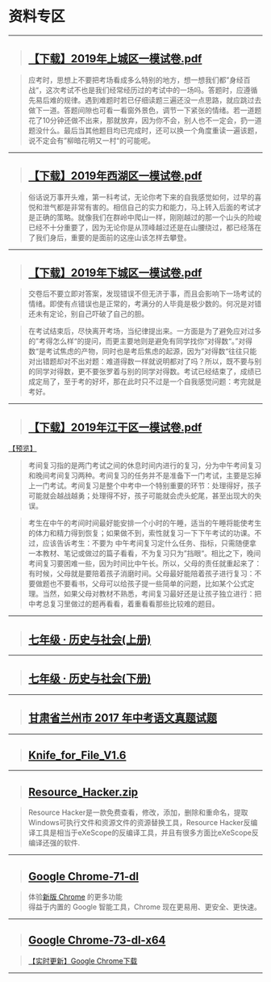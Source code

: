 # 资料专区

-----------------------------

> ## [【下载】2019年上城区一模试卷.pdf](/epic/zfAmCGZMZ2ge9CCX/2019%E5%B9%B4%E4%B8%8A%E5%9F%8E%E5%8C%BA%E4%B8%80%E6%A8%A1%E8%AF%95%E5%8D%B7.pdf)  

> 应考时，思想上不要把考场看成多么特别的地方，想一想我们都”身经百战“，这次考试不也是我们经常经历过的考试中的一场吗。答题时，应遵循先易后难的规律。遇到难题时若已仔细读题三遍还没一点思路，就应跳过去做下一道。答题间隙也可看一看窗外景色，调节一下紧张的情绪。若一道题花了10分钟还做不出来，那就放弃，因为你不会，别人也不一定会，扔一道题没什么。最后当其他题目均已完成时，还可以换一个角度重读一遍该题，说不定会有”柳暗花明又一村“的可能呢。

<script async src="//pagead2.googlesyndication.com/pagead/js/adsbygoogle.js"></script>
<!-- il7YNvMMUbbbz7q8 -->
<ins class="adsbygoogle"
     style="display:block"
     data-ad-client="ca-pub-4161171709893056"
     data-ad-slot="9948532008"
     data-ad-format="auto"
     data-full-width-responsive="true"></ins>
<script>
(adsbygoogle = window.adsbygoogle || []).push({});
</script>

-----------------------------

> ## [【下载】2019年西湖区一模试卷.pdf](/epic/zfAmCGZMZ2ge9CCX/2019%E5%B9%B4%E8%A5%BF%E6%B9%96%E5%8C%BA%E4%B8%80%E6%A8%A1%E8%AF%95%E5%8D%B7.pdf)   

> 俗话说万事开头难，第一科考试，无论你考下来的自我感觉如何，过早的喜悦和泄气都是非常有害的。相信自己的实力和能力，马上转入后面的考试才是正确的策略。就像我们在群岭中爬山一样，刚刚越过的那一个山头的险峻已经不十分重要了，因为无论你是从顶峰越过还是在山腰绕过，都已经落在了我们身后，重要的是面前的这座山该怎样去攀登。

<script async src="//pagead2.googlesyndication.com/pagead/js/adsbygoogle.js"></script>
<!-- il7YNvMMUbbbz7q8 -->
<ins class="adsbygoogle"
     style="display:block"
     data-ad-client="ca-pub-4161171709893056"
     data-ad-slot="9948532008"
     data-ad-format="auto"
     data-full-width-responsive="true"></ins>
<script>
(adsbygoogle = window.adsbygoogle || []).push({});
</script>

-----------------------------

> ## [【下载】2019年下城区一模试卷.pdf](/epic/zfAmCGZMZ2ge9CCX/2019%E5%B9%B4%E4%B8%8B%E5%9F%8E%E5%8C%BA%E4%B8%80%E6%A8%A1%E8%AF%95%E5%8D%B7.pdf)  

> 交卷后不要立即对答案，发现错误不但无济于事，而且会影响下一场考试的情绪。即使有点错误也是正常的，考满分的人毕竟是极少数的。何况是对错还未有定论，别自己吓破了自己的胆。

> 在考试结束后，尽快离开考场，当纪律提出来。一方面是为了避免应对过多的”考得怎么样“的提问，而更主要地则是避免有同学找你”对得数“。”对得数“是考试焦虑的产物，同时也是考后焦虑的起源，因为”对得数“往往只能对出错题却对不出对题：难道得数一样就说明都对了吗？所以，既不要与别的同学对得数，更不要张罗着与别的同学对得数。考试已经结束了，成绩已成定局了，至于考的好坏，那在此时只不过是一个自我感觉问题：考完就是考好。

<script async src="//pagead2.googlesyndication.com/pagead/js/adsbygoogle.js"></script>
<!-- il7YNvMMUbbbz7q8 -->
<ins class="adsbygoogle"
     style="display:block"
     data-ad-client="ca-pub-4161171709893056"
     data-ad-slot="9948532008"
     data-ad-format="auto"
     data-full-width-responsive="true"></ins>
<script>
(adsbygoogle = window.adsbygoogle || []).push({});
</script>

-----------------------------

> ## [【下载】2019年江干区一模试卷.pdf](/epic/zfAmCGZMZ2ge9CCX/2019%E5%B9%B4%E6%B1%9F%E5%B9%B2%E5%8C%BA%E4%B8%80%E6%A8%A1%E8%AF%95%E5%8D%B7.pdf)    
[【预览】](/epic/ekrdhpJvntR9axFj.html)  

> 考间复习指的是两门考试之间的休息时间内进行的复习，分为中午考间复习和晚间考间复习两种。考间复习的任务并不是准备下一门考试，主要是忘掉上一门考试。考间复习是整个中考中一个特别重要的环节：处理得好，孩子可能就会越战越勇；处理得不好，孩子可能就会虎头蛇尾，甚至出现大的失误。

> 考生在中午的考间时间最好能安排一个小时的午睡，适当的午睡将能使考生的体力和精力得到恢复；如果做不到，索性就复习一下下午考试的功课。不过，应该告诉考生：不要为 中午考间复习定什么任务、指标，只需随便拿一本教材、笔记或做过的篇子看看，不为复习只为”挡眼“。相比之下，晚间考间复习要困难一些，因为时间比中午长。所以，父母的责任就重起来了：有时候，父母就是要陪着孩子消磨时间。父母最好能陪着孩子进行复习：不要做题也不要看书，父母可以给孩子提一些简单的问题，比如某个公式定理。当然，如果父母对教材不熟悉，考间复习最好还是让孩子独立进行：把中考总复习里做过的题再看看，着重看看那些比较难的题目。

<script async src="//pagead2.googlesyndication.com/pagead/js/adsbygoogle.js"></script>
<!-- il7YNvMMUbbbz7q8 -->
<ins class="adsbygoogle"
     style="display:block"
     data-ad-client="ca-pub-4161171709893056"
     data-ad-slot="9948532008"
     data-ad-format="auto"
     data-full-width-responsive="true"></ins>
<script>
(adsbygoogle = window.adsbygoogle || []).push({});
</script>

-----------------------------

> ## [七年级 · 历史与社会(上册)](2019/dphjWD2ClYM7TOAK)

<script async src="//pagead2.googlesyndication.com/pagead/js/adsbygoogle.js"></script>
<!-- il7YNvMMUbbbz7q8 -->
<ins class="adsbygoogle"
     style="display:block"
     data-ad-client="ca-pub-4161171709893056"
     data-ad-slot="9948532008"
     data-ad-format="auto"
     data-full-width-responsive="true"></ins>
<script>
(adsbygoogle = window.adsbygoogle || []).push({});
</script>

-----------------------------

> ## [七年级 · 历史与社会(下册)](2019/Q0pYpZeNhOi0Wm5v)

<script async src="//pagead2.googlesyndication.com/pagead/js/adsbygoogle.js"></script>
<!-- il7YNvMMUbbbz7q8 -->
<ins class="adsbygoogle"
     style="display:block"
     data-ad-client="ca-pub-4161171709893056"
     data-ad-slot="9948532008"
     data-ad-format="auto"
     data-full-width-responsive="true"></ins>
<script>
(adsbygoogle = window.adsbygoogle || []).push({});
</script>

-----------------------------

> ## [甘肃省兰州市 2017 年中考语文真题试题](2019/XHYjKAEFH9w0roF9)

<script async src="//pagead2.googlesyndication.com/pagead/js/adsbygoogle.js"></script>
<!-- il7YNvMMUbbbz7q8 -->
<ins class="adsbygoogle"
     style="display:block"
     data-ad-client="ca-pub-4161171709893056"
     data-ad-slot="9948532008"
     data-ad-format="auto"
     data-full-width-responsive="true"></ins>
<script>
(adsbygoogle = window.adsbygoogle || []).push({});
</script>

-----------------------------

> ## [Knife_for_File_V1.6](https://cdn.jsdelivr.net/gh/vmlankub/CloudFiles@master/Knife_for_File_V1.6.zip)

<script async src="//pagead2.googlesyndication.com/pagead/js/adsbygoogle.js"></script>
<!-- il7YNvMMUbbbz7q8 -->
<ins class="adsbygoogle"
     style="display:block"
     data-ad-client="ca-pub-4161171709893056"
     data-ad-slot="9948532008"
     data-ad-format="auto"
     data-full-width-responsive="true"></ins>
<script>
(adsbygoogle = window.adsbygoogle || []).push({});
</script>

-----------------------------

> ## [Resource_Hacker.zip](https://cdn.jsdelivr.net/gh/vmlankub/CloudFiles@master/resource_hacker.zip)

> Resource Hacker是一款免费查看，修改，添加，删除和重命名，提取Windows可执行文件和资源文件的资源替换工具，Resource Hacker反编译工具是相当于eXeScope的反编译工具，并且有很多方面比eXeScope反编译还强的软件.

<script async src="//pagead2.googlesyndication.com/pagead/js/adsbygoogle.js"></script>
<!-- il7YNvMMUbbbz7q8 -->
<ins class="adsbygoogle"
     style="display:block"
     data-ad-client="ca-pub-4161171709893056"
     data-ad-slot="9948532008"
     data-ad-format="auto"
     data-full-width-responsive="true"></ins>
<script>
(adsbygoogle = window.adsbygoogle || []).push({});
</script>

-----------------------------

> ## [Google Chrome-71-dl](https://cdn.jsdelivr.net/gh/vmlankub/CloudFiles@master/gg/chrome-71-dl.zip)

> 体验[新版 Chrome](https://www.google.cn/intl/zh-CN/chrome/) 的更多功能  
> 得益于内置的 Google 智能工具，Chrome 现在更易用、更安全、更快速。

<script async src="//pagead2.googlesyndication.com/pagead/js/adsbygoogle.js"></script>
<!-- il7YNvMMUbbbz7q8 -->
<ins class="adsbygoogle"
     style="display:block"
     data-ad-client="ca-pub-4161171709893056"
     data-ad-slot="9948532008"
     data-ad-format="auto"
     data-full-width-responsive="true"></ins>
<script>
(adsbygoogle = window.adsbygoogle || []).push({});
</script>

-----------------------------

> ## [Google Chrome-73-dl-x64](https://cdn.jsdelivr.net/gh/vmlankub/CloudFiles@master/gg/chrome-73-dl-x64.zip)

> [【实时更新】Google Chrome下载](/chrome-download/?src=/blog/information)

<script async src="//pagead2.googlesyndication.com/pagead/js/adsbygoogle.js"></script>
<!-- il7YNvMMUbbbz7q8 -->
<ins class="adsbygoogle"
     style="display:block"
     data-ad-client="ca-pub-4161171709893056"
     data-ad-slot="9948532008"
     data-ad-format="auto"
     data-full-width-responsive="true"></ins>
<script>
(adsbygoogle = window.adsbygoogle || []).push({});
</script>

-----------------------------

<script async src="//pagead2.googlesyndication.com/pagead/js/adsbygoogle.js"></script>
<script>
     (adsbygoogle = window.adsbygoogle || []).push({
          google_ad_client: "ca-pub-4161171709893056",
          enable_page_level_ads: true
     });
</script>
